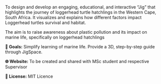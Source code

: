 To design and develop an engaging, educational, and interactive “Jig” that highlights the journey of loggerhead turtle hatchlings in the Western Cape, South Africa. 
It visualizes and explains how different factors impact Loggerhead turtles survival and habitat.

The aim is to raise awareness about plastic pollution and its impact on marine life, specifically on loggerhead hatchlings

**🎯 Goals:**
Simplify learning of marine life.
Provide a 3D, step-by-step guide through JigSpace.

**🌐 Website:**
To be created and shared with MSc student and respective Supervisor

**📄 License:**
MIT Licence
